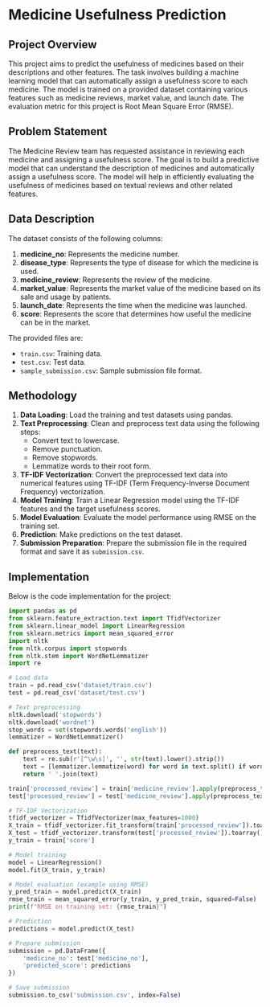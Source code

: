 # Medicine Usefulness Prediction

## Project Overview

This project aims to predict the usefulness of medicines based on their descriptions and other features. The task involves building a machine learning model that can automatically assign a usefulness score to each medicine. The model is trained on a provided dataset containing various features such as medicine reviews, market value, and launch date. The evaluation metric for this project is Root Mean Square Error (RMSE).

## Problem Statement

The Medicine Review team has requested assistance in reviewing each medicine and assigning a usefulness score. The goal is to build a predictive model that can understand the description of medicines and automatically assign a usefulness score. The model will help in efficiently evaluating the usefulness of medicines based on textual reviews and other related features.

## Data Description

The dataset consists of the following columns:

1. **medicine_no**: Represents the medicine number.
2. **disease_type**: Represents the type of disease for which the medicine is used.
3. **medicine_review**: Represents the review of the medicine.
4. **market_value**: Represents the market value of the medicine based on its sale and usage by patients.
5. **launch_date**: Represents the time when the medicine was launched.
6. **score**: Represents the score that determines how useful the medicine can be in the market.

The provided files are:
- `train.csv`: Training data.
- `test.csv`: Test data.
- `sample_submission.csv`: Sample submission file format.

## Methodology

1. **Data Loading**: Load the training and test datasets using pandas.
2. **Text Preprocessing**: Clean and preprocess text data using the following steps:
   - Convert text to lowercase.
   - Remove punctuation.
   - Remove stopwords.
   - Lemmatize words to their root form.
3. **TF-IDF Vectorization**: Convert the preprocessed text data into numerical features using TF-IDF (Term Frequency-Inverse Document Frequency) vectorization.
4. **Model Training**: Train a Linear Regression model using the TF-IDF features and the target usefulness scores.
5. **Model Evaluation**: Evaluate the model performance using RMSE on the training set.
6. **Prediction**: Make predictions on the test dataset.
7. **Submission Preparation**: Prepare the submission file in the required format and save it as `submission.csv`.

## Implementation

Below is the code implementation for the project:

```python
import pandas as pd
from sklearn.feature_extraction.text import TfidfVectorizer
from sklearn.linear_model import LinearRegression
from sklearn.metrics import mean_squared_error
import nltk
from nltk.corpus import stopwords
from nltk.stem import WordNetLemmatizer
import re

# Load data
train = pd.read_csv('dataset/train.csv')
test = pd.read_csv('dataset/test.csv')

# Text preprocessing
nltk.download('stopwords')
nltk.download('wordnet')
stop_words = set(stopwords.words('english'))
lemmatizer = WordNetLemmatizer()

def preprocess_text(text):
    text = re.sub(r'[^\w\s]', '', str(text).lower().strip())
    text = [lemmatizer.lemmatize(word) for word in text.split() if word not in stop_words]
    return ' '.join(text)

train['processed_review'] = train['medicine_review'].apply(preprocess_text)
test['processed_review'] = test['medicine_review'].apply(preprocess_text)

# TF-IDF Vectorization
tfidf_vectorizer = TfidfVectorizer(max_features=1000)
X_train = tfidf_vectorizer.fit_transform(train['processed_review']).toarray()
X_test = tfidf_vectorizer.transform(test['processed_review']).toarray()
y_train = train['score']

# Model training
model = LinearRegression()
model.fit(X_train, y_train)

# Model evaluation (example using RMSE)
y_pred_train = model.predict(X_train)
rmse_train = mean_squared_error(y_train, y_pred_train, squared=False)
print(f"RMSE on training set: {rmse_train}")

# Prediction
predictions = model.predict(X_test)

# Prepare submission
submission = pd.DataFrame({
    'medicine_no': test['medicine_no'],
    'predicted_score': predictions
})

# Save submission
submission.to_csv('submission.csv', index=False)
